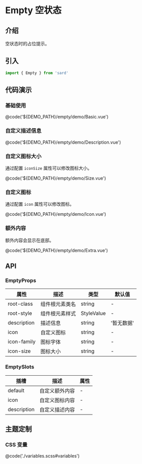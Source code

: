 # Empty 空状态

## 介绍

空状态时的占位提示。

## 引入

```ts
import { Empty } from 'sard'
```

## 代码演示

### 基础使用

@code('${DEMO_PATH}/empty/demo/Basic.vue')

### 自定义描述信息

@code('${DEMO_PATH}/empty/demo/Description.vue')

### 自定义图标大小

通过配置 `iconSize` 属性可以修改图标大小。

@code('${DEMO_PATH}/empty/demo/Size.vue')

### 自定义图标

通过配置 `icon` 属性可以修改图标。

@code('${DEMO_PATH}/empty/demo/Icon.vue')

### 额外内容

额外内容会显示在底部。

@code('${DEMO_PATH}/empty/demo/Extra.vue')

## API

### EmptyProps

| 属性        | 描述           | 类型       | 默认值     |
| ----------- | -------------- | ---------- | ---------- |
| root-class  | 组件根元素类名 | string     | -          |
| root-style  | 组件根元素样式 | StyleValue | -          |
| description | 描述信息       | string     | '暂无数据' |
| icon        | 自定义图标     | string     | -          |
| icon-family | 图标字体       | string     | -          |
| icon-size   | 图标大小       | string     | -          |

### EmptySlots

| 插槽        | 描述           | 属性 |
| ----------- | -------------- | ---- |
| default     | 自定义额外内容 | -    |
| icon        | 自定义图标内容 | -    |
| description | 自定义描述内容 | -    |

## 主题定制

### CSS 变量

@code('./variables.scss#variables')
